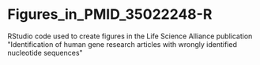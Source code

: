 # Figures_in_PMID_35022248-R
RStudio code used to create figures in the Life Science Alliance publication "Identification of human gene research articles with wrongly identified nucleotide sequences"
